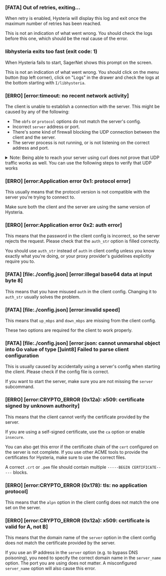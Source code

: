 ### [FATA] Out of retries, exiting...

When retry is enabled, Hysteria will display this log and exit once the maximum number of retries has been reached.

This is not an indication of what went wrong. You should check the logs before this one, which should be the real cause of the error.


### libhysteria exits too fast (exit code: 1)

When Hysteria fails to start, SagerNet shows this prompt on the screen.

This is not an indication of what went wrong.
You should click on the menu button (top left corner), click on "Logs" in the drawer and check the logs at the bottom starting with `I/libhysteria`.


### [ERRO] [error:timeout: no recent network activity]

The client is unable to establish a connection with the server. This might be caused by any of the following:

+ The `obfs` or `protocol` options do not match the server's config.
+ Incorrect `server` address or port.
+ There's some kind of firewall blocking the UDP connection between the client and the server.
+ The server process is not running, or is not listening on the correct address and port.

<details>
<summary>
Note: Being able to reach your server using curl does not prove that UDP traffic works as well.
You can use the following steps to verify that UDP works
</summary>

1. Stop the Hysteria server process.
2. Install socat on both the client and server.
3. Run `socat - UDP6-LISTEN:36712,reuseaddr,fork` on the server. Replace `36712` with the port you want to use.
4. Run `socat - UDP:example.com:36712` on the client. Replace `example.com:36712` with the server's address and port.
5. If socat starts successfully on both sides, try typing some random text on either side and press enter. If you see the text you typed on the other side, UDP is working.

</details>


### [ERRO] [error:Application error 0x1: protocol error]

This usually means that the protocol version is not compatible with the server you're trying to connect to.

Make sure both the client and the server are using the same version of Hysteria.


### [ERRO] [error:Application error 0x2: auth error]

This means that the password in the client config is incorrect, so the server rejects the request. Please check that the `auth_str` option is filled correctly.

You should use `auth_str` instead of `auth` in client config unless you know exactly what you're doing, or your proxy provider's guidelines explicitly require you to.


### [FATA] [file:./config.json] [error:illegal base64 data at input byte 8]

This means that you have misused `auth` in the client config.
Changing it to `auth_str` usually solves the problem.


### [FATA] [file:./config.json] [error:invalid speed]

This means that `up_mbps` and `down_mbps` are missing from the client config.

These two options are required for the client to work properly.


### [FATA] [file:./config.json] [error:json: cannot unmarshal object into Go value of type []uint8] Failed to parse client configuration

This is usually caused by accidentally using a server's config when starting the client. Please check if the config file is correct.

If you want to start the server, make sure you are not missing the `server` subcommand.


### [ERRO] [error:CRYPTO_ERROR (0x12a): x509: certificate signed by unknown authority]

This means that the client cannot verify the certificate provided by the server.

If you are using a self-signed certificate, use the `ca` option or enable `insecure`.

You can also get this error if the certificate chain of the `cert` configured on the server is not complete. If you use other ACME tools to provide the certificates for Hysteria, make sure to use the correct files.

A correct `.crt` or `.pem` file should contain multiple `-----BEGIN CERTIFICATE-----` blocks.


### [ERRO] [error:CRYPTO_ERROR (0x178): tls: no application protocol]

This means that the `alpn` option in the client config does not match the one set on the server.


### [ERRO] [error:CRYPTO_ERROR (0x12a): x509: certificate is valid for A, not B]

This means that the domain name of the `server` option in the client config does not match the certificate provided by the server.

If you use an IP address in the `server` option (e.g. to bypass DNS poisoning), you need to specify the correct domain name in the `server_name` option. The port you are using does not matter. A misconfigured `server_name` option will also cause this error.
